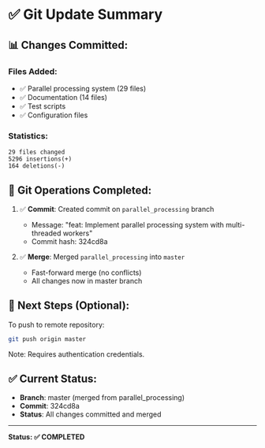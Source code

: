 # ✅ Git Update Summary

## 📊 Changes Committed:

### **Files Added:**
- ✅ Parallel processing system (29 files)
- ✅ Documentation (14 files)
- ✅ Test scripts
- ✅ Configuration files

### **Statistics:**
```
29 files changed
5296 insertions(+)
164 deletions(-)
```

## 🎯 Git Operations Completed:

1. ✅ **Commit**: Created commit on `parallel_processing` branch
   - Message: "feat: Implement parallel processing system with multi-threaded workers"
   - Commit hash: 324cd8a

2. ✅ **Merge**: Merged `parallel_processing` into `master`
   - Fast-forward merge (no conflicts)
   - All changes now in master branch

## 📝 Next Steps (Optional):

To push to remote repository:
```bash
git push origin master
```

Note: Requires authentication credentials.

## ✅ Current Status:

- **Branch**: master (merged from parallel_processing)
- **Commit**: 324cd8a
- **Status**: All changes committed and merged

---

**Status: ✅ COMPLETED**

